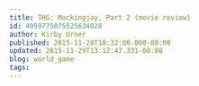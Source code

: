 ```yaml
---
title: THG: Mockingjay, Part 2 (movie review)
id: 4959775075525634028
author: Kirby Urner
published: 2015-11-28T10:32:00.000-08:00
updated: 2015-11-29T13:12:47.331-08:00
blog: world_game
tags: 
---
```


